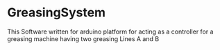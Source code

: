 # GreasingSystem
This Software written for arduino platform for acting as a controller for a greasing machine having two greasing Lines A and B

